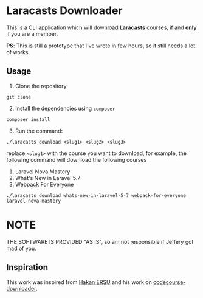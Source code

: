 # Laracasts Downloader

This is a CLI application which will download **Laracasts** courses, if and **only** if you are a member.

__PS__: This is still a prototype that I've wrote in few hours, so it still needs a lot of works.

## Usage

1. Clone the repository
```
git clone 
```

2. Install the dependencies using `composer`

```
composer install
```

3. Run the command:

```
./laracasts download <slug1> <slug2> <slug3>
```

replace `<slug1>` with the course you want to download, for example, the following command will download the 
following courses

1. Laravel Nova Mastery 
1. What's New in Laravel 5.7
1. Webpack For Everyone

```
./laracasts download whats-new-in-laravel-5-7 webpack-for-everyone laravel-nova-mastery
```

# NOTE
 
THE SOFTWARE IS PROVIDED "AS IS", so am not responsible if Jeffery got mad of you.

## Inspiration 

This work was inspired from [Hakan ERSU](https://github.com/hakanersu) and his work on 
[codecourse-downloader](https://github.com/hakanersu/codecourse-downloader).